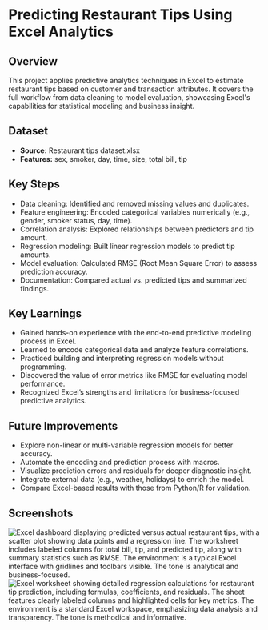 # Predicting Restaurant Tips Using Excel Analytics

## Overview
This project applies predictive analytics techniques in Excel to estimate restaurant tips based on customer and transaction attributes. It covers the full workflow from data cleaning to model evaluation, showcasing Excel's capabilities for statistical modeling and business insight.

## Dataset
- **Source:** Restaurant tips dataset.xlsx
- **Features:** sex, smoker, day, time, size, total bill, tip

## Key Steps
- Data cleaning: Identified and removed missing values and duplicates.
- Feature engineering: Encoded categorical variables numerically (e.g., gender, smoker status, day, time).
- Correlation analysis: Explored relationships between predictors and tip amount.
- Regression modeling: Built linear regression models to predict tip amounts.
- Model evaluation: Calculated RMSE (Root Mean Square Error) to assess prediction accuracy.
- Documentation: Compared actual vs. predicted tips and summarized findings.

## Key Learnings
- Gained hands-on experience with the end-to-end predictive modeling process in Excel.
- Learned to encode categorical data and analyze feature correlations.
- Practiced building and interpreting regression models without programming.
- Discovered the value of error metrics like RMSE for evaluating model performance.
- Recognized Excel’s strengths and limitations for business-focused predictive analytics.

## Future Improvements
- Explore non-linear or multi-variable regression models for better accuracy.
- Automate the encoding and prediction process with macros.
- Visualize prediction errors and residuals for deeper diagnostic insight.
- Integrate external data (e.g., weather, holidays) to enrich the model.
- Compare Excel-based results with those from Python/R for validation.

## Screenshots
![Excel dashboard displaying predicted versus actual restaurant tips, with a scatter plot showing data points and a regression line. The worksheet includes labeled columns for total bill, tip, and predicted tip, along with summary statistics such as RMSE. The environment is a typical Excel interface with gridlines and toolbars visible. The tone is analytical and business-focused.](visuals/prediction_screenshot.png)
![Excel worksheet showing detailed regression calculations for restaurant tip prediction, including formulas, coefficients, and residuals. The sheet features clearly labeled columns and highlighted cells for key metrics. The environment is a standard Excel workspace, emphasizing data analysis and transparency. The tone is methodical and informative.](visuals/prediction_work_screenshot.png)
